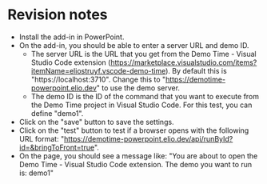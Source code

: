 # Revision notes

- Install the add-in in PowerPoint.
- On the add-in, you should be able to enter a server URL and demo ID.
  - The server URL is the URL that you get from the Demo Time - Visual Studio Code extension
    (https://marketplace.visualstudio.com/items?itemName=eliostruyf.vscode-demo-time). By default
    this is "https://localhost:3710". Change this to "https://demotime-powerpoint.elio.dev" to use
    the demo server.
  - The demo ID is the ID of the command that you want to execute from the Demo Time project in
    Visual Studio Code. For this test, you can define "demo1".
- Click on the "save" button to save the settings.
- Click on the "test" button to test if a browser opens with the following URL format:
  "https://demotime-powerpoint.elio.dev/api/runById?id=&bringToFront=true".
- On the page, you should see a message like: "You are about to open the Demo Time - Visual Studio
  Code extension. The demo you want to run is: demo1"

